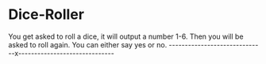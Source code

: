 # Dice-Roller
You get asked to roll a dice, it will output a number 1-6. Then you will be asked to roll again. You can either say yes or no.
------------------------------x------------------------------ 
